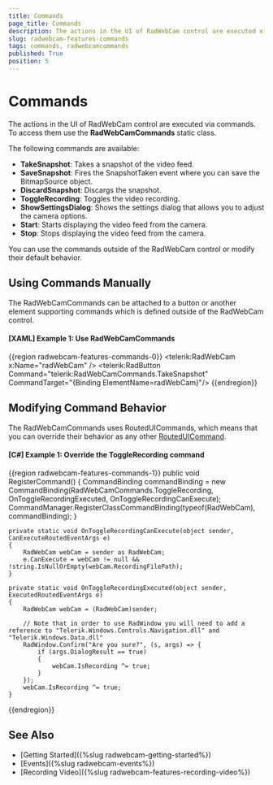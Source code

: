 ```yaml
---
title: Commands
page_title: Commands
description: The actions in the UI of RadWebCam control are executed via commands from the RadWebCamCommands static class. 
slug: radwebcam-features-commands
tags: commands, radwebcamcommands
published: True
position: 5
---
```


# Commands

The actions in the UI of RadWebCam control are executed via commands. To access them use the __RadWebCamCommands__ static class. 

The following commands are available:

* __TakeSnapshot__: Takes a snapshot of the video feed. 
* __SaveSnapshot__: Fires the SnapshotTaken event where you can save the BitmapSource object.
* __DiscardSnapshot__: Discargs the snapshot.
* __ToggleRecording__: Toggles the video recording.
* __ShowSettingsDialog__: Shows the settings dialog that allows you to adjust the camera options.
* __Start__: Starts displaying the video feed from the camera.
* __Stop__: Stops displaying the video feed from the camera.

You can use the commands outside of the RadWebCam control or modify their default behavior.

## Using Commands Manually

The RadWebCamCommands can be attached to a button or another element supporting commands which is defined outside of the RadWebCam control.

#### __[XAML] Example 1: Use RadWebCamCommands__
{{region radwebcam-features-commands-0}}
	<telerik:RadWebCam x:Name="radWebCam" />
	<telerik:RadButton Command="telerik:RadWebCamCommands.TakeSnapshot"  CommandTarget="{Binding ElementName=radWebCam}"/>
{{endregion}}

## Modifying Command Behavior

The RadWebCamCommands uses RoutedUICommands, which means that you can override their behavior as any other [RoutedUICommand](https://docs.microsoft.com/en-us/dotnet/api/system.windows.input.routeduicommand?view=netframework-4.7.2).

#### __[C#] Example 1: Override the ToggleRecording command__
{{region radwebcam-features-commands-1}}
	public void RegisterCommand()
	{
		CommandBinding commandBinding = new CommandBinding(RadWebCamCommands.ToggleRecording, OnToggleRecordingExecuted, OnToggleRecordingCanExecute);
		CommandManager.RegisterClassCommandBinding(typeof(RadWebCam), commandBinding);
	}
	
	private static void OnToggleRecordingCanExecute(object sender, CanExecuteRoutedEventArgs e)
	{
		RadWebCam webCam = sender as RadWebCam;
		e.CanExecute = webCam != null && !string.IsNullOrEmpty(webCam.RecordingFilePath);
	}

	private static void OnToggleRecordingExecuted(object sender, ExecutedRoutedEventArgs e)
	{
		RadWebCam webCam = (RadWebCam)sender;
				
		// Note that in order to use RadWindow you will need to add a reference to "Telerik.Windows.Controls.Navigation.dll" and "Telerik.Windows.Data.dll"
		RadWindow.Confirm("Are you sure?", (s, args) => {
			if (args.DialogResult == true) 
			{
				webCam.IsRecording ^= true;
			}
		}); 
		webCam.IsRecording ^= true;
	}
{{endregion}}

## See Also  
* [Getting Started]({%slug radwebcam-getting-started%})
* [Events]({%slug radwebcam-events%})
* [Recording Video]({%slug radwebcam-features-recording-video%})